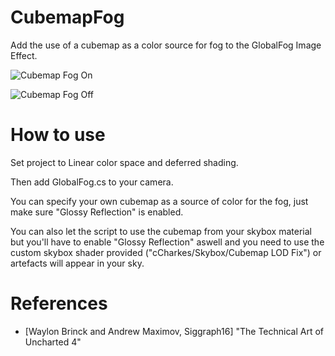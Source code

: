# CubemapFog
Add the use of a cubemap as a color source for fog to the GlobalFog Image Effect.

![Cubemap Fog On](https://dl.dropboxusercontent.com/u/1812933/Unity/CubemapFog.png)

![Cubemap Fog Off](https://dl.dropboxusercontent.com/u/1812933/Unity/OnColorFog.png)

# How to use

Set project to Linear color space and deferred shading.

Then add GlobalFog.cs to your camera.

You can specify your own cubemap as a source of color for the fog, just make sure "Glossy Reflection" is enabled.

You can also let the script to use the cubemap from your skybox material but you'll have to enable "Glossy Reflection" aswell and you need to use the custom skybox shader provided ("cCharkes/Skybox/Cubemap LOD Fix") or artefacts will appear in your sky.

# References

- [Waylon Brinck and Andrew Maximov, Siggraph16] "The Technical Art of Uncharted 4"


